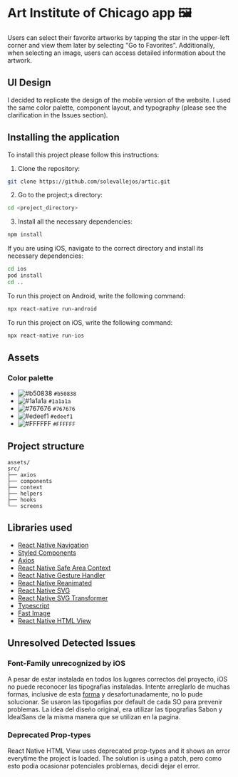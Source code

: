 # Art Institute of Chicago app 🖼️ 
Users can select their favorite artworks by tapping the star in the upper-left corner and view them later by selecting "Go to Favorites". Additionally, when selecting an image, users can access detailed information about the artwork.

## UI Design
I decided to replicate the design of the mobile version of the website. I used the same color palette, component layout, and typography (please see the clarification in the Issues section).

## Installing the application
To install this project please follow this instructions:

1. Clone the repository:
```bash
git clone https://github.com/solevallejos/artic.git
```

2. Go to the project;s directory:
```bash
cd <project_directory>
```

3. Install all the necessary dependencies:
```bash
npm install
```

If you are using iOS, navigate to the correct directory and install its necessary dependencies:
```bash
cd ios
pod install
cd ..
```
To run this project on Android, write the following command:
```bash
npx react-native run-android
```

To run this project on iOS, write the following command:
```bash
npx react-native run-ios
```

## Assets

### Color palette
- ![#b50838](https://placehold.co/15x15/b50838/b50838.png) `#b50838`
- ![#1a1a1a](https://placehold.co/15x15/1a1a1a/1a1a1a.png) `#1a1a1a`
- ![#767676](https://placehold.co/15x15/767676/767676.png) `#767676`
- ![#edeef1](https://placehold.co/15x15/edeef1/edeef1.png) `#edeef1`
- ![#FFFFFF](https://placehold.co/15x15/FFFFFF/FFFFFF.png) `#FFFFFF`


## Project structure
```
assets/
src/
├── axios
├── components
├── context
├── helpers
├── hooks
└── screens
```

## Libraries used
* [React Native Navigation](https://reactnavigation.org/docs/navigating)
* [Styled Components](https://styled-components.com/)
* [Axios](https://axios-http.com/)
* [React Native Safe Area Context](react-native-safe-area-context)
* [React Native Gesture Handler](https://docs.swmansion.com/react-native-gesture-handler/)
* [React Native Reanimated](https://docs.swmansion.com/react-native-reanimated/)
* [React Native SVG](https://github.com/software-mansion/react-native-svg)
* [React Native SVG Transformer](https://github.com/kristerkari/react-native-svg-transformer)
* [Typescript](https://www.typescriptlang.org/)
* [Fast Image](https://github.com/DylanVann/react-native-fast-image)
* [React Native HTML View](https://github.com/jsdf/react-native-htmlview)


## Unresolved Detected Issues
### Font-Family unrecognized by iOS
A pesar de estar instalada en todos los lugares correctos del proyecto, iOS no puede reconocer las tipografias instaladas. Intente arreglarlo de muchas formas, inclusive de esta [forma](https://www.pixeldock.com/blog/uifont-problem-when-using-more-than-2-custom-fonts-of-the-same-font-family/#8230) y desafortunadamente, no lo pude solucionar. Se usaron las tipogafias por default de cada SO para prevenir problemas.
La idea del diseño original, era utilizar las tipografias Sabon y IdealSans de la misma manera que se utilizan en la pagina.

### Deprecated Prop-types
React Native HTML View uses deprecated prop-types and it shows an error everytime the project is loaded. The solution is using a patch, pero como esto podia ocasionar potenciales problemas, decidi dejar el error.